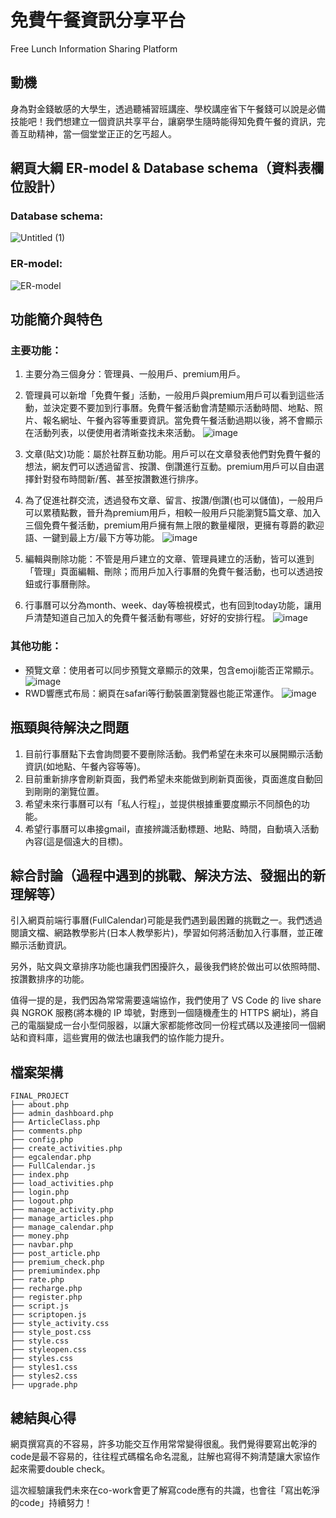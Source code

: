 # 免費午餐資訊分享平台
Free Lunch Information Sharing Platform

## 動機 
身為對金錢敏感的大學生，透過聽補習班講座、學校講座省下午餐錢可以說是必備技能吧！我們想建立一個資訊共享平台，讓窮學生隨時能得知免費午餐的資訊，完善互助精神，當一個堂堂正正的乞丐超人。

## 網頁大綱 ER-model & Database schema（資料表欄位設計）

### Database schema:
![Untitled (1)](https://github.com/ysh1017/Free-Lunch-Hunter/assets/101330673/a8da4f9f-316b-4286-905f-b06682a0eb53)

### ER-model: 
![ER-model](https://github.com/ysh1017/Free-Lunch-Hunter/assets/101330673/26dc2e7a-1033-4784-858a-67f37b9af17f)

## 功能簡介與特色

### 主要功能：
1. 主要分為三個身分：管理員、一般用戶、premium用戶。
2. 管理員可以新增「免費午餐」活動，一般用戶與premium用戶可以看到這些活動，並決定要不要加到行事曆。免費午餐活動會清楚顯示活動時間、地點、照片、報名網址、午餐內容等重要資訊。當免費午餐活動過期以後，將不會顯示在活動列表，以便使用者清晰查找未來活動。
   ![image](https://github.com/ysh1017/Free-Lunch-Hunter/assets/101330673/ea3a53b9-9704-45af-ab05-40b501b6d9e3)

3. 文章(貼文)功能：屬於社群互動功能。用戶可以在文章發表他們對免費午餐的想法，網友們可以透過留言、按讚、倒讚進行互動。premium用戶可以自由選擇針對發布時間新/舊、甚至按讚數進行排序。
4. 為了促進社群交流，透過發布文章、留言、按讚/倒讚(也可以儲值)，一般用戶可以累積點數，晉升為premium用戶，相較一般用戶只能瀏覽5篇文章、加入三個免費午餐活動，premium用戶擁有無上限的數量權限，更擁有尊爵的歡迎語、一鍵到最上方/最下方等功能。
   ![image](https://github.com/ysh1017/Free-Lunch-Hunter/assets/101330673/1c2b3630-8187-40e5-bd81-412d00b44d3b)

5. 編輯與刪除功能：不管是用戶建立的文章、管理員建立的活動，皆可以進到「管理」頁面編輯、刪除；而用戶加入行事曆的免費午餐活動，也可以透過按鈕或行事曆刪除。
6. 行事曆可以分為month、week、day等檢視模式，也有回到today功能，讓用戶清楚知道自己加入的免費午餐活動有哪些，好好的安排行程。
   ![image](https://github.com/ysh1017/Free-Lunch-Hunter/assets/101330673/a9ce1cb9-0323-4ca3-b748-369be83da85f)


### 其他功能：
- 預覽文章：使用者可以同步預覽文章顯示的效果，包含emoji能否正常顯示。
  ![image](https://github.com/ysh1017/Free-Lunch-Hunter/assets/101330673/875d7762-ff41-4dd2-bd3c-8cf040697798)
- RWD響應式布局：網頁在safari等行動裝置瀏覽器也能正常運作。
  ![image](https://github.com/ysh1017/Free-Lunch-Hunter/assets/101330673/6815d48f-0680-4353-b171-a123335e00ad)


## 瓶頸與待解決之問題
1. 目前行事曆點下去會詢問要不要刪除活動。我們希望在未來可以展開顯示活動資訊(如地點、午餐內容等等)。
2. 目前重新排序會刷新頁面，我們希望未來能做到刷新頁面後，頁面進度自動回到剛剛的瀏覽位置。
3. 希望未來行事曆可以有「私人行程」，並提供根據重要度顯示不同顏色的功能。
4. 希望行事曆可以串接gmail，直接辨識活動標題、地點、時間，自動填入活動內容(這是個遠大的目標)。

## 綜合討論（過程中遇到的挑戰、解決方法、發掘出的新理解等）
引入網頁前端行事曆(FullCalendar)可能是我們遇到最困難的挑戰之一。我們透過閱讀文檔、網路教學影片(日本人教學影片)，學習如何將活動加入行事曆，並正確顯示活動資訊。

另外，貼文與文章排序功能也讓我們困擾許久，最後我們終於做出可以依照時間、按讚數排序的功能。

值得一提的是，我們因為常常需要遠端協作，我們使用了 VS Code 的 live share 與 NGROK 服務(將本機的 IP 埠號，對應到一個隨機產生的 HTTPS 網址)，將自己的電腦變成一台小型伺服器，以讓大家都能修改同一份程式碼以及連接同一個網站和資料庫，這些實用的做法也讓我們的協作能力提升。

## 檔案架構
```
FINAL_PROJECT
├── about.php
├── admin_dashboard.php
├── ArticleClass.php
├── comments.php
├── config.php
├── create_activities.php
├── egcalendar.php
├── FullCalendar.js
├── index.php
├── load_activities.php
├── login.php
├── logout.php
├── manage_activity.php
├── manage_articles.php
├── manage_calendar.php
├── money.php
├── navbar.php
├── post_article.php
├── premium_check.php
├── premiumindex.php
├── rate.php
├── recharge.php
├── register.php
├── script.js
├── scriptopen.js
├── style_activity.css
├── style_post.css
├── style.css
├── styleopen.css
├── styles.css
├── styles1.css
├── styles2.css
├── upgrade.php
```

## 總結與心得
網頁撰寫真的不容易，許多功能交互作用常常變得很亂。我們覺得要寫出乾淨的code是最不容易的，往往程式碼檔名命名混亂，註解也寫得不夠清楚讓大家協作起來需要double check。

這次經驗讓我們未來在co-work會更了解寫code應有的共識，也會往「寫出乾淨的code」持續努力！
